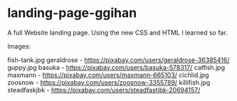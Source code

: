 # landing-page-ggihan
A full Website landing page. Using the new CSS and HTML I learned so far.

Images:

fish-tank.jpg geraldrose - https://pixabay.com/users/geraldrose-36385416/
guppy.jpg basuka - https://pixabay.com/users/basuka-578317/
catfish.jpg maxmann - https://pixabay.com/users/maxmann-665103/
cichlid.jpg zoosnow - https://pixabay.com/users/zoosnow-3355789/
killifish.jpg steadfaskjbk - https://pixabay.com/users/steadfastjbk-20694157/
